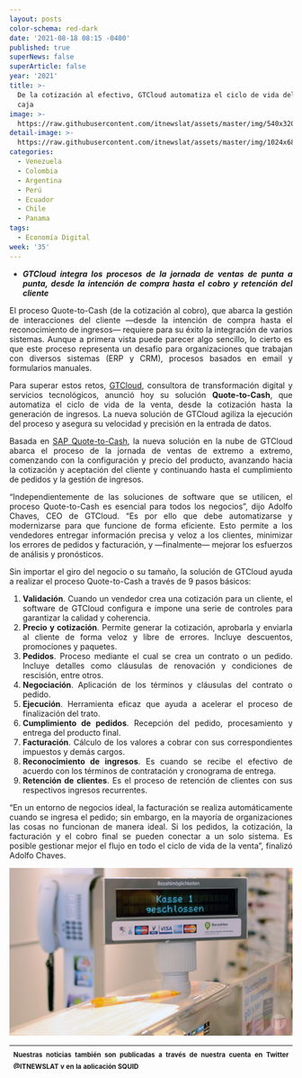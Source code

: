 ```yaml
---
layout: posts
color-schema: red-dark
date: '2021-08-18 08:15 -0400'
published: true
superNews: false
superArticle: false
year: '2021'
title: >-
  De la cotización al efectivo, GTCloud automatiza el ciclo de vida del flujo de
  caja
image: >-
  https://raw.githubusercontent.com/itnewslat/assets/master/img/540x320/Cajero-p.jpg
detail-image: >-
  https://raw.githubusercontent.com/itnewslat/assets/master/img/1024x680/Cajero-g.jpg
categories:
  - Venezuela
  - Colombia
  - Argentina
  - Perú
  - Ecuador
  - Chile
  - Panama
tags:
  - Economía Digital
week: '35'
---
```

<ul style="list-style-type: disc; text-align: justify;">
	<li><strong><em>GTCloud integra los procesos de la jornada de ventas de punta a punta, desde la intención de compra hasta el cobro y retención del cliente</em></strong></li>
</ul>
<p style="text-align: justify;">El proceso Quote-to-Cash (de la cotización al cobro), que abarca la gestión de interacciones del cliente —desde la intención de compra hasta el reconocimiento de ingresos— requiere para su éxito la integración de varios sistemas. Aunque a primera vista puede parecer algo sencillo, lo cierto es que este proceso representa un desafío para organizaciones que trabajan con diversos sistemas (ERP y CRM), procesos basados en email y formularios manuales.</p>
<p style="text-align: justify;">Para superar estos retos, <a href="https://www.gtcloud.co/">GTCloud</a>, consultora de transformación digital y servicios tecnológicos, anunció hoy su solución <strong>Quote-to-Cash</strong>, que automatiza el ciclo de vida de la venta, desde la cotización hasta la generación de ingresos. La nueva solución de GTCloud agiliza la ejecución del proceso y asegura su velocidad y precisión en la entrada de datos.</p>
<p style="text-align: justify;">Basada en <a href="https://www.sap.com/cmp/cx/quote-to-cash-and-beyond-gcs12/index.html">SAP Quote-to-Cash</a>, la nueva solución en la nube de GTCloud abarca el proceso de la jornada de ventas de extremo a extremo, comenzando con la configuración y precio del producto, avanzando hacia la cotización y aceptación del cliente y continuando hasta el cumplimiento de pedidos y la gestión de ingresos.</p>
<p style="text-align: justify;">“Independientemente de las soluciones de software que se utilicen, el proceso Quote-to-Cash es esencial para todos los negocios”, dijo Adolfo Chaves, CEO de GTCloud. “Es por ello que debe automatizarse y modernizarse para que funcione de forma eficiente. Esto permite a los vendedores entregar información precisa y veloz a los clientes, minimizar los errores de pedidos y facturación, y —finalmente— mejorar los esfuerzos de análisis y pronósticos.</p>
<p style="text-align: justify;">Sin importar el giro del negocio o su tamaño, la solución de GTCloud ayuda a realizar el proceso Quote-to-Cash a través de 9 pasos básicos:</p>

<ol style="text-align: justify;">
	<li><strong>Validación</strong>. Cuando un vendedor crea una cotización para un cliente, el software de GTCloud configura e impone una serie de controles para garantizar la calidad y coherencia.</li>
	<li><strong>Precio y cotización</strong>. Permite generar la cotización, aprobarla y enviarla al cliente de forma veloz y libre de errores. Incluye descuentos, promociones y paquetes.</li>
	<li><strong>Pedidos</strong>. Proceso mediante el cual se crea un contrato o un pedido. Incluye detalles como cláusulas de renovación y condiciones de rescisión, entre otros.</li>
	<li><strong>Negociación</strong>. Aplicación de los términos y cláusulas del contrato o pedido.</li>
	<li><strong>Ejecución</strong>. Herramienta eficaz que ayuda a acelerar el proceso de finalización del trato.</li>
	<li><strong>Cumplimiento de pedidos</strong>. Recepción del pedido, procesamiento y entrega del producto final.</li>
	<li><strong>Facturación</strong>. Cálculo de los valores a cobrar con sus correspondientes impuestos y demás cargos.</li>
	<li><strong>Reconocimiento de ingresos</strong>. Es cuando se recibe el efectivo de acuerdo con los términos de contratación y cronograma de entrega.</li>
	<li><strong>Retención de clientes</strong>. Es el proceso de retención de clientes con sus respectivos ingresos recurrentes.</li>
</ol>
<p style="text-align: justify;">“En un entorno de negocios ideal, la facturación se realiza automáticamente cuando se ingresa el pedido; sin embargo, en la mayoría de organizaciones las cosas no funcionan de manera ideal. Si los pedidos, la cotización, la facturación y el cobro final se pueden conectar a un solo sistema. Es posible gestionar mejor el flujo en todo el ciclo de vida de la venta”, finalizó Adolfo Chaves.</p>
<p style="text-align: justify;"></p>

![](https://raw.githubusercontent.com/itnewslat/assets/master/img/540x320/Cajero-p.jpg)

<table style="height: 42px;" width="569">
<tbody>
<tr>
<td style="text-align: justify;"><sub><strong>Nuestras noticias también son publicadas a través de nuestra cuenta en Twitter <a href="https://twitter.com/itnewslat?lang=es">@ITNEWSLAT</a> y en la aplicación <a href="https://squidapp.co/en/">SQUID</a></strong></sub></td>
</tr>
</tbody>
</table>
